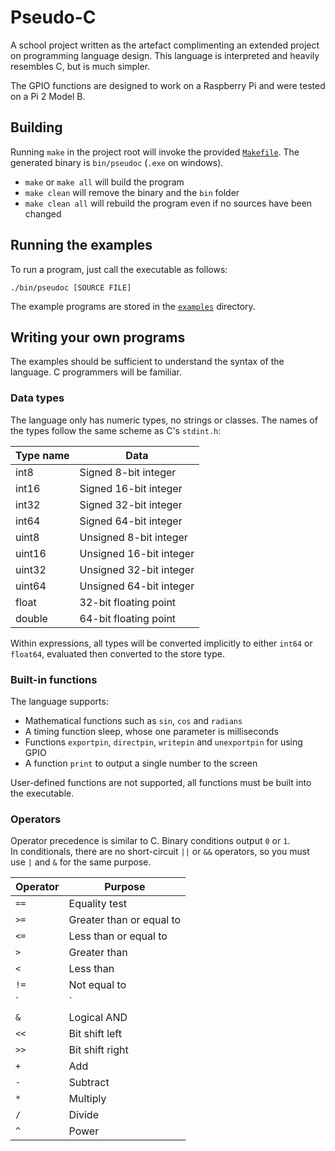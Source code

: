# Pseudo-C

A school project written as the artefact complimenting an extended project on programming language design. This language is interpreted and heavily resembles C, but is much simpler.

The GPIO functions are designed to work on a Raspberry Pi and were tested on a Pi 2 Model B.

## Building
Running `make` in the project root will invoke the provided [`Makefile`](Makefile). The generated binary is `bin/pseudoc` (`.exe` on windows).
- `make` or `make all` will build the program
- `make clean` will remove the binary and the `bin` folder
- `make clean all` will rebuild the program even if no sources have been changed

## Running the examples
To run a program, just call the executable as follows:

    ./bin/pseudoc [SOURCE FILE]

The example programs are stored in the [`examples`](examples) directory.

## Writing your own programs
The examples should be sufficient to understand the syntax of the language. C programmers will be familiar.

### Data types
The language only has numeric types, no strings or classes. The names of the types follow the same scheme as C's `stdint.h`:

Type name | Data
----------|------------------------
int8      | Signed 8-bit integer
int16     | Signed 16-bit integer
int32     | Signed 32-bit integer
int64     | Signed 64-bit integer
uint8     | Unsigned 8-bit integer
uint16    | Unsigned 16-bit integer
uint32    | Unsigned 32-bit integer
uint64    | Unsigned 64-bit integer
float     | 32-bit floating point
double    | 64-bit floating point

Within expressions, all types will be converted implicitly to either `int64` or `float64`, evaluated then converted to the store type.

### Built-in functions
The language supports:
- Mathematical functions such as `sin`, `cos` and `radians`
- A timing function sleep, whose one parameter is milliseconds
- Functions `exportpin`, `directpin`, `writepin` and `unexportpin` for using GPIO
- A function `print` to output a single number to the screen

User-defined functions are not supported, all functions must be built into the executable.

### Operators
Operator precedence is similar to C. Binary conditions output `0` or `1`. \
In conditionals, there are no short-circuit `||` or `&&` operators, so you must use `|` and `&` for the same purpose.

Operator | Purpose
---------|-------------------------------
`==`     | Equality test
`>=`     | Greater than or equal to
`<=`     | Less than or equal to
`>`      | Greater than
`<`      | Less than
`!=`     | Not equal to
`|`      | Logical OR
`&`      | Logical AND
`<<`     | Bit shift left
`>>`     | Bit shift right
`+`      | Add
`-`      | Subtract
`*`      | Multiply
`/`      | Divide
`^`      | Power
